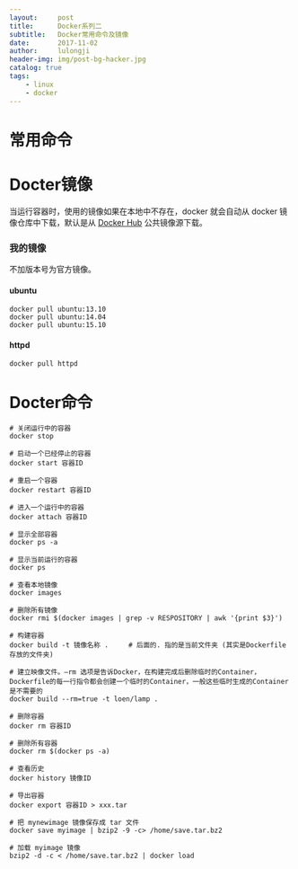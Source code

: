 ```yaml
---
layout:     post
title:      Docker系列二
subtitle:   Docker常用命令及镜像
date:       2017-11-02
author:     lulongji
header-img: img/post-bg-hacker.jpg
catalog: true
tags:
    - linux
    - docker
---
```


# 常用命令


# Docter镜像

当运行容器时，使用的镜像如果在本地中不存在，docker 就会自动从 docker 镜像仓库中下载，默认是从 [Docker Hub](https://hub.docker.com/) 公共镜像源下载。


### 我的镜像
不加版本号为官方镜像。

#### ubuntu

    docker pull ubuntu:13.10
    docker pull ubuntu:14.04
    docker pull ubuntu:15.10

#### httpd

    docker pull httpd

#### 


# Docter命令

    # 关闭运行中的容器
    docker stop

    # 启动一个已经停止的容器
    docker start 容器ID

    # 重启一个容器
    docker restart 容器ID

    # 进入一个运行中的容器
    docker attach 容器ID   

    # 显示全部容器
    docker ps -a

    # 显示当前运行的容器
    docker ps 

    # 查看本地镜像
    docker images

    # 删除所有镜像
    docker rmi $(docker images | grep -v RESPOSITORY | awk '{print $3}')

    # 构建容器
    docker build -t 镜像名称 .     # 后面的. 指的是当前文件夹 (其实是Dockerfile存放的文件夹)

    # 建立映像文件。–rm 选项是告诉Docker，在构建完成后删除临时的Container，Dockerfile的每一行指令都会创建一个临时的Container，一般这些临时生成的Container是不需要的
    docker build --rm=true -t loen/lamp .

    # 删除容器
    docker rm 容器ID

    # 删除所有容器
    docker rm $(docker ps -a) 

    # 查看历史
    docker history 镜像ID

    # 导出容器
    docker export 容器ID > xxx.tar

    # 把 mynewimage 镜像保存成 tar 文件
    docker save myimage | bzip2 -9 -c> /home/save.tar.bz2

    # 加载 myimage 镜像
    bzip2 -d -c < /home/save.tar.bz2 | docker load



